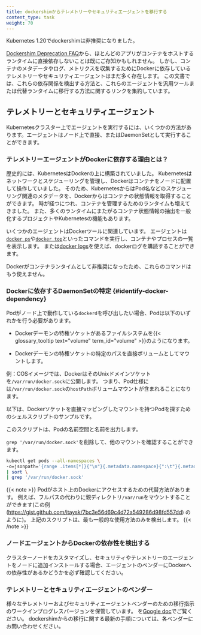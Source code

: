 ```yaml
---
title: dockershimからテレメトリーやセキュリティエージェントを移行する
content_type: task
weight: 70
---
```


<!-- overview -->

Kubernetes 1.20でdockershimは非推奨になりました。

[Dockershim Deprecation FAQ](/blog/2020/12/02/dockershim-faq/)から、ほとんどのアプリがコンテナをホストするランタイムに直接依存しないことは既にご存知かもしれません。
しかし、コンテナのメタデータやログ、メトリクスを収集するためにDockerに依存しているテレメトリーやセキュリティエージェントはまだ多く存在します。
この文書では、これらの依存関係を検出する方法と、これらのエージェントを汎用ツールまたは代替ランタイムに移行する方法に関するリンクを集約しています。

## テレメトリーとセキュリティエージェント

Kubernetesクラスター上でエージェントを実行するには、いくつかの方法があります。エージェントはノード上で直接、またはDaemonSetとして実行することができます。

### テレメトリーエージェントがDockerに依存する理由とは？

歴史的には、KubernetesはDockerの上に構築されていました。
Kubernetesはネットワークとスケジューリングを管理し、Dockerはコンテナをノードに配置して操作していました。
そのため、KubernetesからはPod名などのスケジューリング関連のメタデータを、Dockerからはコンテナの状態情報を取得することができます。
時が経つにつれ、コンテナを管理するためのランタイムも増えてきました。
また、多くのランタイムにまたがるコンテナ状態情報の抽出を一般化するプロジェクトやKubernetesの機能もあります。

いくつかのエージェントはDockerツールに関連しています。
エージェントは[`docker ps`](https://docs.docker.com/engine/reference/commandline/ps/)や[`docker top`](https://docs.docker.com/engine/reference/commandline/top/)といったコマンドを実行し、コンテナやプロセスの一覧を表示します。
または[docker logs](https://docs.docker.com/engine/reference/commandline/logs/)を使えば、dockerログを購読することができます。

Dockerがコンテナランタイムとして非推奨になったため、これらのコマンドはもう使えません。

### Dockerに依存するDaemonSetの特定 {#identify-docker-dependency}

Podがノード上で動作している`dockerd`を呼び出したい場合、Podは以下のいずれかを行う必要があります。

- Dockerデーモンの特権ソケットがあるファイルシステムを{{< glossary_tooltip text="volume" term_id="volume" >}}のようになります。

- Dockerデーモンの特権ソケットの特定のパスを直接ボリュームとしてマウントします。

例：COSイメージでは、DockerはそのUnixドメインソケットを`/var/run/docker.sock`に公開します。
つまり、Pod仕様には`/var/run/docker.sock`の`hostPath`ボリュームマウントが含まれることになります。

以下は、Dockerソケットを直接マッピングしたマウントを持つPodを探すためのシェルスクリプトのサンプルです。

このスクリプトは、Podの名前空間と名前を出力します。

`grep '/var/run/docker.sock'`を削除して、他のマウントを確認することができます。

```bash
kubectl get pods --all-namespaces \
-o=jsonpath='{range .items[*]}{"\n"}{.metadata.namespace}{":\t"}{.metadata.name}{":\t"}{range .spec.volumes[*]}{.hostPath.path}{", "}{end}{end}' \
| sort \
| grep '/var/run/docker.sock'
```

{{< note >}}
Podがホスト上のDockerにアクセスするための代替方法があります。
例えば、フルパスの代わりに親ディレクトリ`/var/run`をマウントすることができます(この例(https://gist.github.com/itaysk/7bc3e56d69c4d72a549286d98fd557dd) のように)。
上記のスクリプトは、最も一般的な使用方法のみを検出します。
{{< /note >}}

### ノードエージェントからDockerの依存性を検出する

クラスターノードをカスタマイズし、セキュリティやテレメトリーのエージェントをノードに追加インストールする場合、エージェントのベンダーにDockerへの依存性があるかどうかを必ず確認してください。

### テレメトリーとセキュリティエージェントのベンダー

様々なテレメトリーおよびセキュリティエージェントベンダーのための移行指示のワークインプログレスバージョンを保管しています。
を[Google doc](https://docs.google.com/document/d/1ZFi4uKit63ga5sxEiZblfb-c23lFhvy6RXVPikS8wf0/edit#)でご覧ください。
dockershimからの移行に関する最新の手順については、各ベンダーにお問い合わせください。
